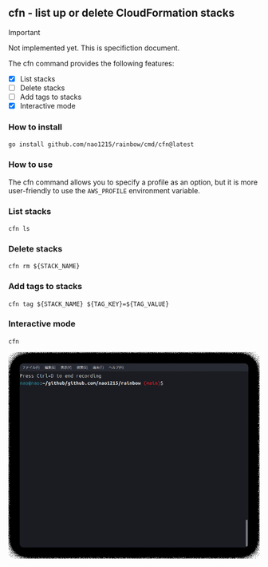 ## cfn - list up or delete CloudFormation stacks
> [!IMPORTANT]
> Not implemented yet. This is specifiction document.

The cfn command provides the following features:
- [x] List stacks
- [ ] Delete stacks
- [ ] Add tags to stacks
- [x] Interactive mode

### How to install
```shell
go install github.com/nao1215/rainbow/cmd/cfn@latest
```

### How to use
The cfn command allows you to specify a profile as an option, but it is more user-friendly to use the `AWS_PROFILE` environment variable.

### List stacks
```shell
cfn ls
```

### Delete stacks
```shell
cfn rm ${STACK_NAME}
```

### Add tags to stacks
```shell
cfn tag ${STACK_NAME} ${TAG_KEY}=${TAG_VALUE}
```

### Interactive mode
```shell
cfn
```

![cfn_tui](./cfn_tui.gif)
